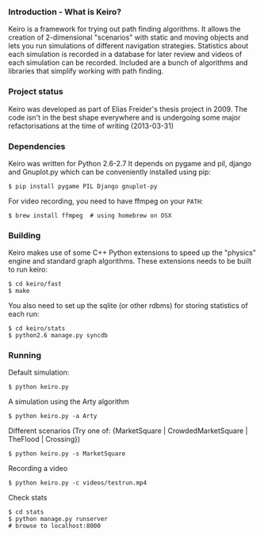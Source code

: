 ### Introduction - What is Keiro?
Keiro is a framework for trying out path finding algorithms. 
It allows the creation of 2-dimensional "scenarios" with static and moving objects and lets you run simulations of different navigation strategies. Statistics about each simulation is recorded in a database for later review and videos of each simulation can be recorded. Included are a bunch of algorithms and libraries that simplify working with path finding.

### Project status
Keiro was developed as part of Elias Freider's thesis project in 2009. The code isn't in the best shape everywhere and is undergoing some major refactorisations at the time of writing (2013-03-31)

### Dependencies
Keiro was written for Python 2.6-2.7
It depends on pygame and pil, django and Gnuplot.py which can be conveniently installed using pip:

    $ pip install pygame PIL Django gnuplot-py

For video recording, you need to have ffmpeg on your `PATH`:

    $ brew install ffmpeg  # using homebrew on OSX

### Building
Keiro makes use of some C++ Python extensions to speed up the "physics" engine and standard graph algorithms. These extensions needs to be built to run keiro:
    
    $ cd keiro/fast
    $ make

You also need to set up the sqlite (or other rdbms) for storing statistics of each run:
    
    $ cd keiro/stats
    $ python2.6 manage.py syncdb

### Running
Default simulation:

    $ python keiro.py

A simulation using the Arty algorithm

    $ python keiro.py -a Arty

Different scenarios (Try one of: {MarketSquare | CrowdedMarketSquare | TheFlood | Crossing})
    
    $ python keiro.py -s MarketSquare
  
Recording a video
    
    $ python keiro.py -c videos/testrun.mp4

Check stats

    $ cd stats
    $ python manage.py runserver
    # browse to localhost:8000
